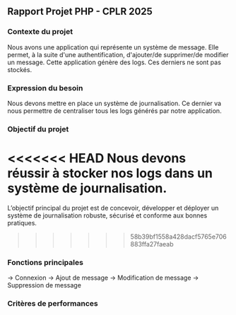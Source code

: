 ## Rapport Projet PHP - CPLR 2025

### Contexte du projet

Nous avons une application qui représente un système de message.
Elle permet, à la suite d'une authentification, d'ajouter/de supprimer/de modifier un message.
Cette application génère des logs. Ces derniers ne sont pas stockés.

### Expression du besoin

Nous devons mettre en place un système de journalisation.
Ce dernier va nous permettre de centraliser tous les logs générés par notre application.

### Objectif du projet

<<<<<<< HEAD
Nous devons réussir à stocker nos logs dans un système de journalisation.
=======
L’objectif principal du projet est de concevoir, développer et déployer un système de journalisation robuste, sécurisé et conforme aux bonnes pratiques.
>>>>>>> 58b39bf1558a428dacf5765e706883ffa27faeab

### Fonctions principales 

-> Connexion 
-> Ajout de message
-> Modification de message
-> Suppression de message

### Critères de performances
